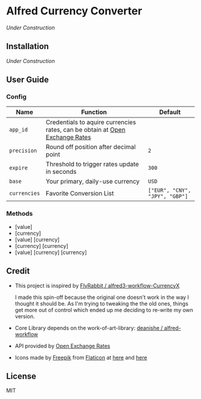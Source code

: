 # Alfred Currency Converter

*Under Construction*

## Installation

*Under Construction*

## User Guide

### Config

| Name         | Function                                                     | Default                        |
| ------------ | ------------------------------------------------------------ | ------------------------------ |
| `app_id`     | Credentials to aquire currencies rates, can be obtain at [Open Exchange Rates](https://openexchangerates.org/) |                                |
| `precision`  | Round off position after decimal point                       | `2`                            |
| `expire`     | Threshold to trigger rates update in seconds                 | `300`                          |
| `base`       | Your primary, daily-use currency                             | `USD`                          |
| `currencies` | Favorite Conversion List                                     | `["EUR", "CNY", "JPY", "GBP"]` |

### Methods

* [value]
* [currency]
* [value] [currency]
* [currency] [currency]
* [value] [currency] [currency]

## Credit

* This project is inspired by [FlyRabbit / alfred3-workflow-CurrencyX](https://github.com/FlyRabbit/alfred3-workflow-CurrencyX)

  I made this spin-off because the original one doesn't work in the way I thought it should be. As I'm trying to tweaking the the old ones, things get more out of control which ended up me deciding to re-write my own version.

* Core Library depends on the work-of-art-library: [deanishe / alfred-workflow](https://github.com/deanishe/alfred-workflow)

* API provided by [Open Exchange Rates](https://openexchangerates.org/)

* Icons made by [Freepik](https://www.freepik.com) from [Flaticon](https://www.flaticon.com) at [here](https://www.flaticon.com/free-icon/exchange_1924021) and [here](https://www.flaticon.com/packs/countrys-flags)

## License

MIT